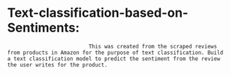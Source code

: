 # Text-classification-based-on-Sentiments:
                              This was created from the scraped reviews from products in Amazon for the purpose of text classification. Build a text classification model to predict the sentiment from the review the user writes for the product.
